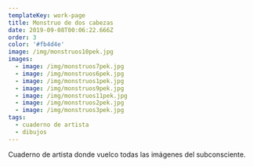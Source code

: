 ```yaml
---
templateKey: work-page
title: Monstruo de dos cabezas
date: 2019-09-08T00:06:22.666Z
order: 3
color: '#fb4d4e'
image: /img/monstruos10pek.jpg
images:
  - image: /img/monstruos7pek.jpg
  - image: /img/monstruos6pek.jpg
  - image: /img/monstruos1pek.jpg
  - image: /img/monstruos9pek.jpg
  - image: /img/monstruos11pek.jpg
  - image: /img/monstruos2pek.jpg
  - image: /img/monstruos3pek.jpg
tags:
  - cuaderno de artista
  - dibujos
---
```

Cuaderno de artista donde vuelco todas las imágenes del subconsciente.

